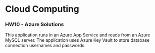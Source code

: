 # Cloud Computing
### HW10 - Azure Solutions

This application runs in an Azure App Service and reads from an Azure MySQL server. 
The application uses Azure Key Vault to store database connection usernames and passwords.
